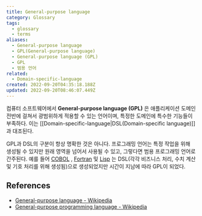 ```yaml
---
title: General-purpose language
category: Glossary
tags:
  - glossary
  - terms
aliases:
  - General-purpose language
  - GPL(General-purpose language)
  - General-purpose language (GPL)
  - GPL
  - 범용 언어
related:
  - Domain-specific-language
created: 2022-09-20T04:35:18.188Z
updated: 2022-09-20T08:46:07.449Z
---
```


컴퓨터 소프트웨어에서 **General-purpose language (GPL)** 은 애플리케이션 도메인 전반에 걸쳐서 광범위하게 적용할 수 있는 언어이며, 특정한 도메인에 특수한 기능들이 부족하다. 이는 [[Domain-specific-language|DSL(Domain-specific language)]]과 대조된다.

GPL과 DSL의 구분이 항상 명확한 것은 아니다. 프로그래밍 언어는 특정 작업을 위해 생성될 수 있지만 원래 영역을 넘어서 사용될 수 있고, 그렇다면 범용 프로그래밍 언어로 간주된다. 예를 들어 [COBOL](https://en.wikipedia.org/wiki/COBOL) , [Fortran](https://en.wikipedia.org/wiki/Fortran) 및 [Lisp](<https://en.wikipedia.org/wiki/Lisp_(programming_language)>) 는 DSL(각각 비즈니스 처리, 수치 계산 및 기호 처리를 위해 생성됨)으로 생성되었지만 시간이 지남에 따라 GPL이 되었다.

## References

- [General-purpose language - Wikipedia](https://en.wikipedia.org/wiki/General-purpose_language)
- [General-purpose programming language - Wikipedia](https://en.wikipedia.org/wiki/General-purpose_programming_language)
